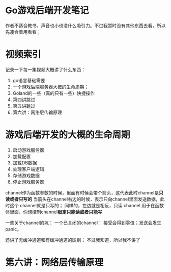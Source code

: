 # Go游戏后端开发笔记
作者不适合教书。声音也小也没什么吸引力。不过我暂时没有其他东西去看，所以先凑合着用看看；

# 视频索引
记录一下每一集视频大概讲了什么东西：
1. go语言基础需要
1. 一个游戏后端服务器大概的生命周期；
1. Goland的一些（真的只有一些）快捷操作
1. 第四讲跳过
1. 第五讲跳过
1. 第六讲：网络层传输原理


# 游戏后端开发的大概的生命周期
1. 启动游戏服务器
1. 加载配置
1. 加载DB数据
1. 处理客户端逻辑
1. 存储游戏数据
1. 停止游戏服务器




channel作为函数参数的时候，里面有时候会带个箭头，这代表此时channel是**只读或者只写的**
当箭头在channel右边的时候，表示只向channel里面发送数据，此时这个 channel就是只写的；
同样的，左边就是相反，只读 channel
用于在函数体里面，你想控制channel**限定只能读或者只能写**

一些关于channel的坑：
一个已关闭的channel： 接受会得到零值；发送会发生panic。

还讲了无缓冲通道和有缓冲通道的区别；
不过我知道，所以我不讲了

# 第六讲：网络层传输原理
